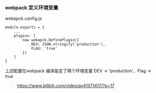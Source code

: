 ### webpack 定义环境变量

webapck.config.js
```
module.exports = {
	...
	plugins: [
		new webapck.DefinePlugin({
			DEV: JSON.stringify('production'),
			FLAG: 'true'	
		})
	]
}
```

上述配置在webpack 编译是定了两个环境变量 DEV -> 'production'，Flag -> true

> https://www.bilibili.com/video/av41371417/?p=17
